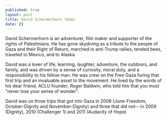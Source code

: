 ```yaml
---
published: true
layout: post
title: David Schermerhorn (USA)
date: {}
---
```


David Schermerhorn is an adventurer, film maker and supporter of the rights of Palestinians. He has gone skydiving as a tribute to the people of Gaza and their Right of Return, marched in anti-Trump rallies, tended bees, traveled to Mexico, and to Alaska 

David was a lover of life, learning, laughter, adventure, the outdoors, and family, and was driven by a sense of curiosity, moral duty, and a responsibility to his fellow man. He was crew on the Free Gaza furing that first trip and an invaluable asset to the movement. He lived by the words of his dear friend, ACLU founder, Roger Baldwin, who told him that you must "never lose your sense of wonder".

David was on three trips that got into Gaza in 2008 (June-Freedom, October-Dignity and November-Dignity) and three that did not-- in 2009 (Dignity), 2010 (Challenger 1)  and 2011 (Audacity of Hope)

